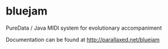 bluejam
=======

PureData / Java MIDI system for evolutionary accompaniment

Documentation can be found at http://parallaxed.net/bluejam

